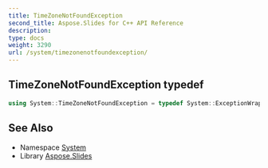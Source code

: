 ```yaml
---
title: TimeZoneNotFoundException
second_title: Aspose.Slides for C++ API Reference
description: 
type: docs
weight: 3290
url: /system/timezonenotfoundexception/
---
```

## TimeZoneNotFoundException typedef




```cpp
using System::TimeZoneNotFoundException = typedef System::ExceptionWrapper<Details_TimeZoneNotFoundException >
```

## See Also

* Namespace [System](../)
* Library [Aspose.Slides](../../)
